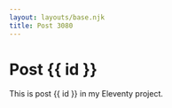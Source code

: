 ```yaml
---
layout: layouts/base.njk
title: Post 3080
---
```


# Post {{ id }}

This is post {{ id }} in my Eleventy project.
